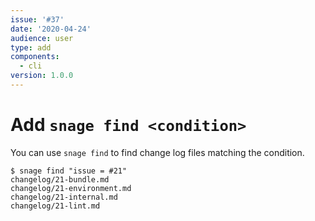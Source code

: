 ```yaml
---
issue: '#37'
date: '2020-04-24'
audience: user
type: add
components:
  - cli
version: 1.0.0
---
```

# Add `snage find <condition>`

You can use `snage find` to find change log files matching the condition.
```
$ snage find "issue = #21"
changelog/21-bundle.md
changelog/21-environment.md
changelog/21-internal.md
changelog/21-lint.md
```
